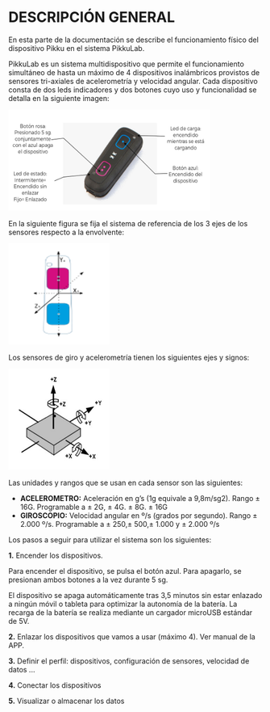 ﻿# DESCRIPCIÓN GENERAL
En esta parte de la documentación se describe el funcionamiento físico del dispositivo Pikku en el sistema PikkuLab.

PikkuLab es un sistema multidispositivo que permite el funcionamiento simultáneo de hasta un máximo de 4 dispositivos inalámbricos provistos de sensores tri-axiales de acelerometría y velocidad angular. 
Cada dispositivo consta de dos leds indicadores y dos botones cuyo uso y funcionalidad se detalla en la siguiente imagen:

<img src="images/imagen1.png" alt="pikku-kit" width="400" height="200"/>

En la siguiente figura se fija el sistema de referencia de los 3 ejes de los sensores respecto a la envolvente:

<img src="images/imagen2.png" alt="pikku-kit" width="200" height="200"/>

Los sensores de giro y acelerometría tienen los siguientes ejes y signos:

<img src="images/imagen3.png" alt="pikku-kit" width="200" height="200"/>


Las unidades y rangos que se usan en cada sensor son las siguientes:

 - **ACELEROMETRO:** Aceleración en g’s (1g equivale a 9,8m/sg2). Rango ± 16G. Programable a ± 2G, ± 4G. ± 8G. ± 16G 
- **GIROSCOPIO:** Velocidad angular en º/s (grados por segundo). Rango ± 2.000 º/s. Programable a ± 250,± 500,± 1.000 y ± 2.000 º/s 

Los pasos a seguir para utilizar el sistema son los siguientes:

 **1.** Encender los dispositivos.

Para encender el dispositivo, se pulsa el botón azul. Para apagarlo, se presionan ambos
botones a la vez durante 5 sg.

El dispositivo se apaga automáticamente tras 3,5 minutos sin estar enlazado a ningún móvil o tableta para optimizar la autonomía de la batería.
La recarga de la batería se realiza mediante un cargador microUSB estándar de 5V.

 **2.** Enlazar los dispositivos que vamos a usar (máximo 4). Ver manual de la APP.

 **3.** Definir el perfil: dispositivos, configuración de sensores, velocidad de datos ...

**4.** Conectar los dispositivos

**5.** Visualizar o almacenar los datos


